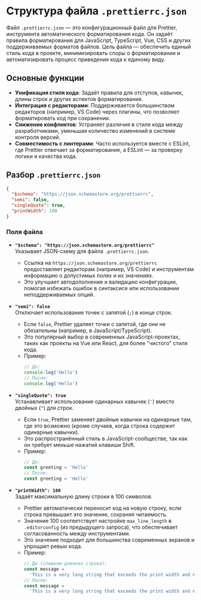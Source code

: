 # Структура файла `.prettierrc.json`

Файл `.prettierrc.json` — это конфигурационный файл для Prettier, инструмента автоматического форматирования кода. Он задаёт правила форматирования для JavaScript, TypeScript, Vue, CSS и других поддерживаемых форматов файлов. Цель файла — обеспечить единый стиль кода в проекте, минимизировать споры о форматировании и автоматизировать процесс приведения кода к единому виду.

## Основные функции

- **Унификация стиля кода**: Задаёт правила для отступов, кавычек, длины строк и других аспектов форматирования.
- **Интеграция с редакторами**: Поддерживается большинством редакторов (например, VS Code) через плагины, что позволяет форматировать код при сохранении.
- **Снижение конфликтов**: Устраняет различия в стиле кода между разработчиками, уменьшая количество изменений в системе контроля версий.
- **Совместимость с линтерами**: Часто используется вместе с ESLint, где Prettier отвечает за форматирование, а ESLint — за проверку логики и качества кода.

## Разбор `.prettierrc.json`

```json
{
  "$schema": "https://json.schemastore.org/prettierrc",
  "semi": false,
  "singleQuote": true,
  "printWidth": 100
}
```

### Поля файла

- **`"$schema": "https://json.schemastore.org/prettierrc"`**  
  Указывает JSON-схему для файла `.prettierrc.json`.

  - Ссылка на `https://json.schemastore.org/prettierrc` предоставляет редакторам (например, VS Code) и инструментам информацию о допустимых полях и их значениях.
  - Это улучшает автодополнение и валидацию конфигурации, помогая избежать ошибок в синтаксисе или использовании неподдерживаемых опций.

- **`"semi": false`**  
  Отключает использование точек с запятой (`;`) в конце строк.

  - Если `false`, Prettier удаляет точки с запятой, где они не обязательны (например, в JavaScript/TypeScript).
  - Это популярный выбор в современных JavaScript-проектах, таких как проекты на Vue или React, для более "чистого" стиля кода.
  - Пример:
    ```javascript
    // До:
    console.log('Hello')
    // После:
    console.log('Hello')
    ```

- **`"singleQuote": true`**  
  Устанавливает использование одинарных кавычек (`'`) вместо двойных (`"`) для строк.

  - Если `true`, Prettier заменяет двойные кавычки на одинарные там, где это возможно (кроме случаев, когда строка содержит одинарные кавычки).
  - Это распространённый стиль в JavaScript-сообществе, так как он требует меньше нажатий клавиши Shift.
  - Пример:
    ```javascript
    // До:
    const greeting = 'Hello'
    // После:
    const greeting = 'Hello'
    ```

- **`"printWidth": 100`**  
  Задаёт максимальную длину строки в 100 символов.
  - Prettier автоматически переносит код на новую строку, если строка превышает это значение, сохраняя читаемость.
  - Значение 100 соответствует настройке `max_line_length` в `.editorconfig` (из предыдущего запроса), что обеспечивает согласованность между инструментами.
  - Это значение подходит для большинства современных экранов и упрощает ревью кода.
  - Пример:
    ```javascript
    // До (слишком длинная строка):
    const message =
      'This is a very long string that exceeds the print width and needs to be wrapped'
    // После:
    const message =
      'This is a very long string that exceeds the print width and needs to be ' + 'wrapped'
    ```
